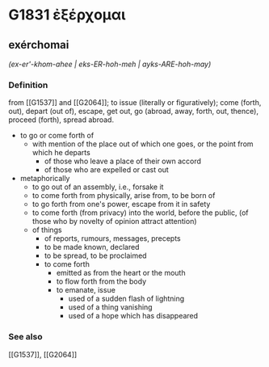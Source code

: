 # G1831 ἐξέρχομαι

## exérchomai

_(ex-er'-khom-ahee | eks-ER-hoh-meh | ayks-ARE-hoh-may)_

### Definition

from [[G1537]] and [[G2064]]; to issue (literally or figuratively); come (forth, out), depart (out of), escape, get out, go (abroad, away, forth, out, thence), proceed (forth), spread abroad.

- to go or come forth of
  - with mention of the place out of which one goes, or the point from which he departs
    - of those who leave a place of their own accord
    - of those who are expelled or cast out
- metaphorically
  - to go out of an assembly, i.e., forsake it
  - to come forth from physically, arise from, to be born of
  - to go forth from one's power, escape from it in safety
  - to come forth (from privacy) into the world, before the public, (of those who by novelty of opinion attract attention)
  - of things
    - of reports, rumours, messages, precepts
    - to be made known, declared
    - to be spread, to be proclaimed
    - to come forth
      - emitted as from the heart or the mouth
      - to flow forth from the body
      - to emanate, issue
        - used of a sudden flash of lightning
        - used of a thing vanishing
        - used of a hope which has disappeared

### See also

[[G1537]], [[G2064]]

